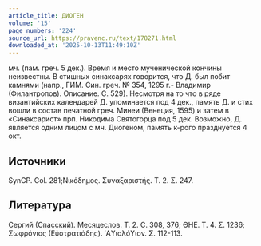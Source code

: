 ```yaml
---
article_title: ДИОГЕН
volume: '15'
page_numbers: '224'
source_url: https://pravenc.ru/text/178271.html
downloaded_at: '2025-10-13T11:49:10Z'
---
```


мч. (пам. греч. 5 дек.). Время и место мученической кончины неизвестны. В стишных синаксарях говорится, что Д. был побит камнями (напр., ГИМ. Син. греч. № 354, 1295 г.- Владимир (Филантропов). Описание. С. 529). Несмотря на то что в ряде византийских календарей Д. упоминается под 4 дек., память Д. и стих вошли в состав печатной греч. Минеи (Венеция, 1595) и затем в «Синаксарист» прп. Никодима Святогорца под 5 дек. Возможно, Д. является одним лицом с мч. Диогеном, память к-рого празднуется 4 окт.

## Источники

SynCP. Col. 281;Νικόδημος. Συναξαριστής. Τ. 2. Σ. 247.

## Литература

Сергий (Спасский). Месяцеслов. Т. 2. С. 308, 376; ΘΗΕ. Τ. 4. Σ. 1236; Σωφρόνιος (Εὐστρατιάδης). ῾Αϒιολόϒιον. Σ. 112-113.
